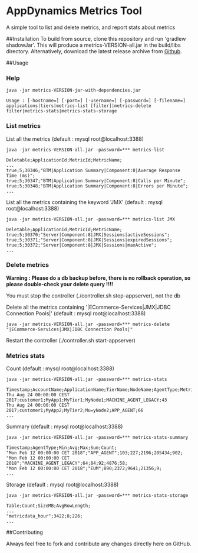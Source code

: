 # AppDynamics Metrics Tool

A simple tool to list and delete metrics, and report stats about metrics

##Installation
To build from source, clone this repository and run 'gradlew shadowJar'. This will produce a metrics-VERSION-all.jar in the build/libs directory. Alternatively, download the latest release archive from [Github](https://github.com/rhallier/appdynamics-metrics/releases).

##Usage

### Help 

    java -jar metrics-VERSION-jar-with-dependencies.jar
    
    Usage : [-hostname=] [-port=] [-username=] [-password=] [-filename=] applications|tiers|metrics-list [filter]|metrics-delete filter|metrics-stats|metrics-stats-storage

### List metrics 

List all the metrics (default : mysql root@localhost:3388) 

    java -jar metrics-VERSION-all.jar -password=*** metrics-list 
  
    Deletable;ApplicationId;MetricId;MetricName;
    ...
    true;5;30346;"BTM|Application Summary|Component:8|Average Response Time (ms)";
    true;5;30347;"BTM|Application Summary|Component:8|Calls per Minute";
    true;5;30348;"BTM|Application Summary|Component:8|Errors per Minute";
    ...

List all the metrics containing the keyword 'JMX' (default : mysql root@localhost:3388)

    java -jar metrics-VERSION-all.jar -password=*** metrics-list JMX
    
    Deletable;ApplicationId;MetricId;MetricName;
    true;5;30370;"Server|Component:8|JMX|Sessions|activeSessions";
    true;5;30371;"Server|Component:8|JMX|Sessions|expiredSessions";
    true;5;30372;"Server|Component:8|JMX|Sessions|maxActive";
    ...
	
### Delete metrics 

__Warning : Please do a db backup before, there is no rollback operation, so please double-check your delete query !!!!__ 

You must stop the controller (./controller.sh stop-appserver), not the db

Delete all the metrics containing '|ECommerce-Services|JMX|JDBC Connection Pools|' (default : mysql root@localhost:3388)

    java -jar metrics-VERSION-all.jar -password=*** metrics-delete "|ECommerce-Services|JMX|JDBC Connection Pools|"

Restart the controller (./controller.sh start-appserver)
    

### Metrics stats
 
Count (default : mysql root@localhost:3388) 

    java -jar metrics-VERSION-all.jar -password=*** metrics-stats

    Timestamp;AccountName;ApplicationName;TierName;NodeName;AgentType;MetricsCount
    Thu Aug 24 00:00:00 CEST 2017;customer1;MyApp1;MyTier1;MyNode1;MACHINE_AGENT_LEGACY;43
    Thu Aug 24 00:00:00 CEST 2017;customer1;MyApp2;MyTier2;Mu=yNode2;APP_AGENT;66
    ...

Summary (default : mysql root@localhost:3388) 

    java -jar metrics-VERSION-all.jar -password=*** metrics-stats-summary

	Timestamp;AgentType;Min;Avg;Max;Sum;Count;
	"Mon Feb 12 00:00:00 CET 2018";"APP_AGENT";103;227;2196;205434;902;
	"Mon Feb 12 00:00:00 CET 2018";"MACHINE_AGENT_LEGACY";64;84;92;4876;58;
	"Mon Feb 12 00:00:00 CET 2018";"EUM";890;2372;9641;21356;9;
    ...

Storage (default : mysql root@localhost:3388) 

    java -jar metrics-VERSION-all.jar -password=*** metrics-stats-storage
    
    Table;Count;SizeMB;AvgRowLength;
    ...
    "metricdata_hour";3422;8;226;
	...
	
##Contributing

Always feel free to fork and contribute any changes directly here on GitHub.
